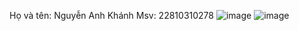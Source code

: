 Họ và tên: Nguyễn Anh Khánh
Msv: 22810310278
![image]([home.png](https://github.com/ngkhanh0211/kemtramobile/blob/main/scan.PNG))
![image]([scan.png](https://github.com/ngkhanh0211/kemtramobile/blob/main/scan.PNG))

